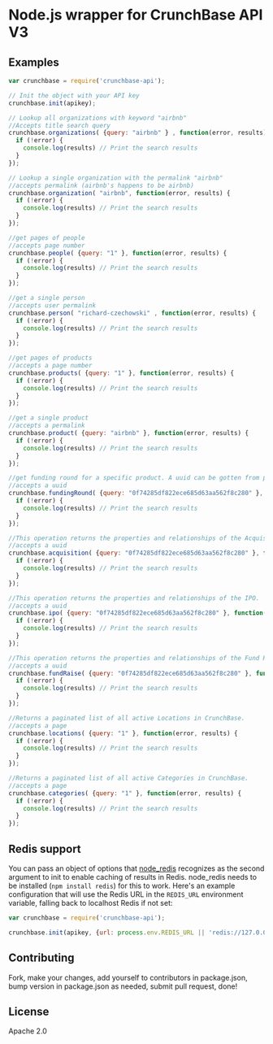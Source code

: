 # Node.js wrapper for CrunchBase API V3

## Examples

```javascript
var crunchbase = require('crunchbase-api');

// Init the object with your API key
crunchbase.init(apikey);

// Lookup all organizations with keyword "airbnb"
//Accepts title search query
crunchbase.organizations( {query: "airbnb" } , function(error, results) {
  if (!error) {
    console.log(results) // Print the search results
  }
});

// Lookup a single organization with the permalink "airbnb"
//accepts permalink (airbnb's happens to be airbnb)
crunchbase.organization( "airbnb", function(error, results) {
  if (!error) {
    console.log(results) // Print the search results
  }
});

//get pages of people
//accepts page number
crunchbase.people( {query: "1" }, function(error, results) {
  if (!error) {
    console.log(results) // Print the search results
  }
});

//get a single person
//accepts user permalink
crunchbase.person( "richard-czechowski" , function(error, results) {
  if (!error) {
    console.log(results) // Print the search results
  }
});

//get pages of products
//accepts a page number
crunchbase.products( {query: "1" }, function(error, results) {
  if (!error) {
    console.log(results) // Print the search results
  }
});

//get a single product
//accepts a permalink
crunchbase.product( {query: "airbnb" }, function(error, results) {
  if (!error) {
    console.log(results) // Print the search results
  }
});

//get funding round for a specific product. A uuid can be gotten from product endpoint
//accepts a uuid
crunchbase.fundingRound( {query: "0f74285df822ece685d63aa562f8c280" }, function(error, results) {
  if (!error) {
    console.log(results) // Print the search results
  }
});

//This operation returns the properties and relationships of the Acquisition.
//accepts a uuid
crunchbase.acquisition( {query: "0f74285df822ece685d63aa562f8c280" }, function(error, results) {
  if (!error) {
    console.log(results) // Print the search results
  }
});

//This operation returns the properties and relationships of the IPO.
//accepts a uuid
crunchbase.ipo( {query: "0f74285df822ece685d63aa562f8c280" }, function(error, results) {
  if (!error) {
    console.log(results) // Print the search results
  }
});

//This operation returns the properties and relationships of the Fund Raise.
//accepts a uuid
crunchbase.fundRaise( {query: "0f74285df822ece685d63aa562f8c280" }, function(error, results) {
  if (!error) {
    console.log(results) // Print the search results
  }
});

//Returns a paginated list of all active Locations in CrunchBase.
//accepts a page
crunchbase.locations( {query: "1" }, function(error, results) {
  if (!error) {
    console.log(results) // Print the search results
  }
});

//Returns a paginated list of all active Categories in CrunchBase.
//accepts a page
crunchbase.categories( {query: "1" }, function(error, results) {
  if (!error) {
    console.log(results) // Print the search results
  }
});
```

## Redis support
You can pass an object of options that [node_redis](https://github.com/NodeRedis/node_redis) recognizes as the second argument to init to enable caching of results in Redis.
node_redis needs to be installed (`npm install redis`) for this to work.
Here's an example configuration that will use the Redis URL in the `REDIS_URL` environment variable, falling back to localhost Redis if not set:

```javascript
var crunchbase = require('crunchbase-api');

crunchbase.init(apikey, {url: process.env.REDIS_URL || 'redis://127.0.0.1:6379'});
```

## Contributing
Fork, make your changes, add yourself to contributors in package.json, bump version in package.json as needed, submit pull request, done!

## License
Apache 2.0
